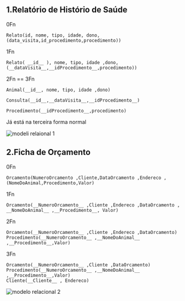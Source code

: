 1.Relatório de Histório de Saúde
---

0Fn

	Relato(id, nome, tipo, idade, dono, (data_visita,id_procedimento,procedimento))

1Fn

	Relato( __id__ ), nome, tipo, idade ,dono, (__dataVisita__,__idProcedimento__,procedimento))

2Fn == 3Fn

	Animal(__id__, nome, tipo, idade ,dono)
  
	Consulta(__id__,__dataVisita__,__idProcedimento__)
  
	Procedimento(__idProcedimento__,procedimento)  

Já está na terceira forma normal

![modeli relaional 1](https://github.com/Dayanfreitas/new/blob/master/imagens/imagee.png)

2.Ficha de Orçamento
---

0Fn
	
	Orcamento(NumeroOrcamento ,Cliente,DataOrcamento ,Endereco ,(NomeDoAnimal,Procedimento,Valor)

1Fn

	Orcamento(__NumeroOrcamento__ ,Cliente ,Endereco ,DataOrcamento , __NomeDoAnimal__ ,__Procedimento__, Valor)
	
2Fn

	Orcamento(__NumeroOrcamento__ ,Cliente ,Endereco ,DataOrcamento)
	Procedimento(__NumeroOrcamento__ ,__NomeDoAnimal__ ,__Procedimento__,Valor)

3Fn

	Orcamento(__NumeroOrcamento__ ,Cliente ,DataOrcamento)
	Procedimento(__NumeroOrcamento__ ,__NomeDoAnimal__ ,__Procedimento__,Valor)
	Cliente(__Cliente__ , Endereco)
	
![modelo relacional 2](https://github.com/Dayanfreitas/new/blob/master/imagens/image.png)

